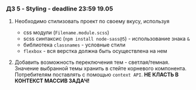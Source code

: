 ### **ДЗ 5 - Styling** - deadline 23:59 19.05

1. Необходимо стилизовать проект по своему вкусу, используя
    * css модули (`Filename.module.scss`)
    * scss синтаксис (`npm install node-sass@5`) - использование знака `&`
    * библиотека `classnames` - условные стили
    * `flexbox` - вся верстка должна быть осуществлена на нем

2. Добавить возможность переключения тем - светлая/темная. Значение выбранной темы хранить в стейте корневого компонента. Потребителям поставлять с помощью `context API`. **НЕ КЛАСТЬ В КОНТЕКСТ МАССИВ ЗАДАЧ!**
